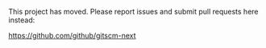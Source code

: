 This project has moved. Please report issues and submit pull requests here instead:

https://github.com/github/gitscm-next